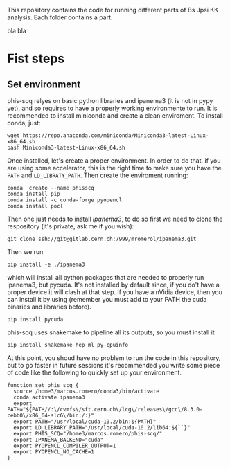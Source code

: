 This repository contains the code for running different parts of Bs Jpsi KK analysis. Each folder contains a part.

bla bla


# Fist steps
## Set environment

phis-scq relyes on basic python libraries and ipanema3 (it is not in pypy yet), 
and so requires to have a properly working environmente to run.
It is recommended to install miniconda and create a clean enviroment. To install conda, just:
```
wget https://repo.anaconda.com/miniconda/Miniconda3-latest-Linux-x86_64.sh
bash Miniconda3-latest-Linux-x86_64.sh
```
Once installed, let's create a proper environment. In order to do that, if you are 
using some accelerator, this is the right time to make sure 
you have the `PATH` and `LD_LIBRATY_PATH`. Then create the enviroment running:
```
conda  create --name phisscq
conda install pip 
conda install -c conda-forge pyopencl
conda install pocl
```

Then one just needs to install _ipanema3_, to do so first we need to clone the respository
(it's private, ask me if you wish):
```
git clone ssh://git@gitlab.cern.ch:7999/mromerol/ipanema3.git
```
Then we run
```
pip install -e ./ipanema3
```
which will install all python packages that are needed to properly run ipanema3,
but pycuda.  It's not installed by default since, if you do't have a proper
device it will clash at that step. If you have a nVidia device, then you can 
install it by using (remember you must add to your PATH the cuda binaries and 
libraries before).
```
pip install pycuda
```

phis-scq uses snakemake to pipeline all its outputs, so you must install it
```
pip install snakemake hep_ml py-cpuinfo
```


At this point, you shoud have no problem to run the code in this repository, but
to go faster in future sessions it's recommended you write some piece of code 
like the following to quickly set up your environment.

```
function set_phis_scq {
  source /home3/marcos.romero/conda3/bin/activate
  conda activate ipanema3
  export PATH="${PATH//:\/cvmfs\/sft.cern.ch\/lcg\/releases\/gcc\/8.3.0-cebb0\/x86_64-slc6\/bin:/:}"
  export PATH="/usr/local/cuda-10.2/bin:${PATH}"
  export LD_LIBRARY_PATH="/usr/local/cuda-10.2/lib64:${``}"
  export PHIS_SCQ="/home3/marcos.romero/phis-scq/"
  export IPANEMA_BACKEND="cuda"
  export PYOPENCL_COMPILER_OUTPUT=1
  export PYOPENCL_NO_CACHE=1
}
```

